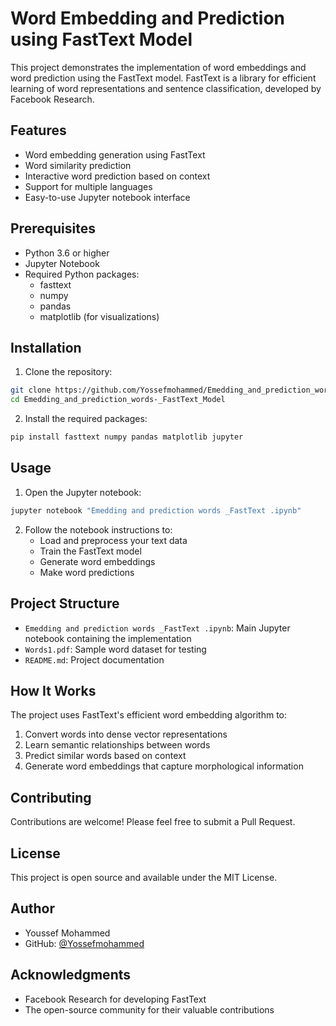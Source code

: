 # Word Embedding and Prediction using FastText Model

This project demonstrates the implementation of word embeddings and word prediction using the FastText model. FastText is a library for efficient learning of word representations and sentence classification, developed by Facebook Research.

## Features

- Word embedding generation using FastText
- Word similarity prediction
- Interactive word prediction based on context
- Support for multiple languages
- Easy-to-use Jupyter notebook interface

## Prerequisites

- Python 3.6 or higher
- Jupyter Notebook
- Required Python packages:
  - fasttext
  - numpy
  - pandas
  - matplotlib (for visualizations)

## Installation

1. Clone the repository:
```bash
git clone https://github.com/Yossefmohammed/Emedding_and_prediction_words-_FastText_Model.git
cd Emedding_and_prediction_words-_FastText_Model
```

2. Install the required packages:
```bash
pip install fasttext numpy pandas matplotlib jupyter
```

## Usage

1. Open the Jupyter notebook:
```bash
jupyter notebook "Emedding and prediction words _FastText .ipynb"
```

2. Follow the notebook instructions to:
   - Load and preprocess your text data
   - Train the FastText model
   - Generate word embeddings
   - Make word predictions

## Project Structure

- `Emedding and prediction words _FastText .ipynb`: Main Jupyter notebook containing the implementation
- `Words1.pdf`: Sample word dataset for testing
- `README.md`: Project documentation

## How It Works

The project uses FastText's efficient word embedding algorithm to:
1. Convert words into dense vector representations
2. Learn semantic relationships between words
3. Predict similar words based on context
4. Generate word embeddings that capture morphological information

## Contributing

Contributions are welcome! Please feel free to submit a Pull Request.

## License

This project is open source and available under the MIT License.

## Author

- Youssef Mohammed
- GitHub: [@Yossefmohammed](https://github.com/Yossefmohammed)

## Acknowledgments

- Facebook Research for developing FastText
- The open-source community for their valuable contributions
